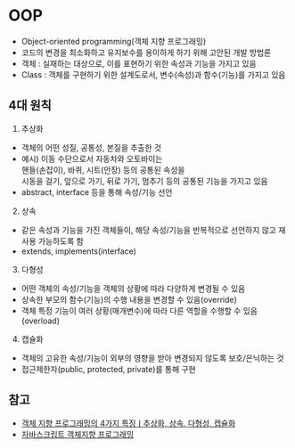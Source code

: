 # OOP
- Object-oriented programming(객체 지향 프로그래밍)
- 코드의 변경을 최소화하고 유지보수를 용이하게 하기 위해 고안된 개발 방법론
- 객체 : 실재하는 대상으로, 이를 표현하기 위한 속성과 기능을 가지고 있음
- Class : 객체를 구현하기 위한 설계도로서, 변수(속성)과 함수(기능)를 가지고 있음

## 4대 원칙
1. 추상화
- 객체의 어떤 성질, 공통성, 본질을 추출한 것
- 예시) 이동 수단으로서 자동차와 오토바이는  
  핸들(손잡이), 바퀴, 시트(안장) 등의 공통된 속성을  
  시동을 걸기, 앞으로 가기, 뒤로 가기, 멈추기 등의 공통된 기능을 가지고 있음
- abstract, interface 등을 통해 속성/기능 선언

2. 상속
- 같은 속성과 기능을 가진 객체들이, 해당 속성/기능을 반복적으로 선언하지 않고 재사용 가능하도록 함
- extends, implements(interface)

3. 다형성
- 어떤 객체의 속성/기능을 객체의 상황에 따라 다양하게 변경될 수 있음
- 상속한 부모의 함수(기능)의 수행 내용을 변경할 수 있음(override)
- 객체 특정 기능이 여러 상황(매개변수)에 따라 다른 역할을 수행할 수 있음(overload)

4. 캡슐화
- 객체의 고유한 속성/기능이 외부의 영향을 받아 변경되지 않도록 보호/은닉하는 것
- 접근제한자(public, protected, private)를 통해 구현

## 참고
- [객체 지향 프로그래밍의 4가지 특징ㅣ추상화, 상속, 다형성, 캡슐화](https://www.codestates.com/blog/content/%EA%B0%9D%EC%B2%B4-%EC%A7%80%ED%96%A5-%ED%94%84%EB%A1%9C%EA%B7%B8%EB%9E%98%EB%B0%8D-%ED%8A%B9%EC%A7%95)
- [자바스크립트 객체지향 프로그래밍](https://poiemaweb.com/js-object-oriented-programming)